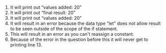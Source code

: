 1. It will print out “values added: 20”
2. It will print out “final result: 20”
3. It will print out “values added: 20”
4. It will result in an error because the data type “let” does not allow result to be seen outside of the scope of the if statement.
5. This will result in an error as you can't reassign a constant.
6. Because of the error in the question before this it will never get to printing line 13.